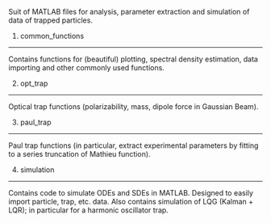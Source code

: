 Suit of MATLAB files for analysis, parameter extraction and simulation of
data of trapped particles.


1. common_functions
--------------------
Contains functions for (beautiful) plotting, spectral density estimation,
data importing and other commonly used functions.


2. opt_trap
--------------------
Optical trap functions (polarizability, mass, dipole force in Gaussian Beam).


3. paul_trap
--------------------
Paul trap functions (in particular, extract experimental parameters by fitting to
a series truncation of Mathieu function).


4. simulation
--------------------
Contains code to simulate ODEs and SDEs in MATLAB. Designed to easily
import particle, trap, etc. data. Also contains simulation of LQG (Kalman + 
LQR); in particular for a harmonic oscillator trap.
